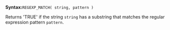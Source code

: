 **Syntax:**`REGEXP_MATCH( string, pattern )`

Returns 'TRUE' if the string `string` has a substring that matches the regular expression pattern `pattern`.
